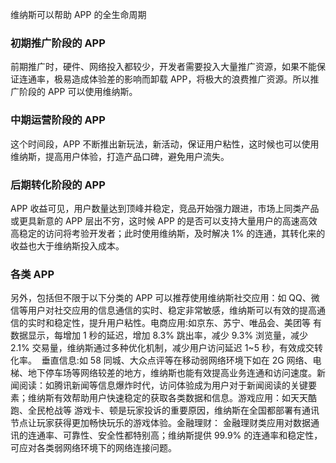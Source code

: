 
维纳斯可以帮助 APP 的全生命周期
​
### 初期推广阶段的 APP
前期推广时，硬件、网络投入都较少，开发者需要投入大量推广资源，如果不能保证连通率，极易造成体验差的影响而卸载 APP，将极大的浪费推广资源。所以推广阶段的 APP 可以使用维纳斯。
​
### 中期运营阶段的 APP
这个时间段，APP 不断推出新玩法，新活动，保证用户粘性，这时候也可以使用维纳斯，提高用户体验，打造产品口碑，避免用户流失。
​
### 后期转化阶段的 APP
APP 收益可见，用户数量达到顶峰并稳定，竞品开始强力跟进，市场上同类产品或更具新意的 APP 层出不穷，这时候 APP 的是否可以支持大量用户的高速高效高稳定的访问将考验开发者；此时使用维纳斯，及时解决 1% 的连通，其转化来的收益也大于维纳斯投入成本。

### 各类 APP
另外，包括但不限于以下分类的 APP 可以推荐使用维纳斯社交应用：如 QQ、微信等用户对社交应用的信息通信的实时、稳定非常敏感，维纳斯可以有效的提高通信的实时和稳定性，提升用户粘性。
​
电商应用:如京东、苏宁、唯品会、美团等 有数据显示，每增加 1 秒的延迟，增加 8.3% 跳出率，减少 9.3% 浏览量，减少 2.1% 交易量，维纳斯通过多种优化机制，减少用户访问延迟 1~5 秒，有效成交转化率。
​
垂直信息:如 58 同城、大众点评等在移动弱网络环境下如在 2G 网络、电梯、地下停车场等网络较差的地方，维纳斯也能有效提高业务连通和访问速度。
​
新闻阅读：如腾讯新闻等信息爆炸时代，访问体验成为用户对于新闻阅读的关键要素；维纳斯有效帮助用户快速稳定的获取各类数据和信息。
​
游戏应用：如天天酷跑、全民枪战等 游戏卡、顿是玩家投诉的重要原因，维纳斯在全国都部署有通讯节点让玩家获得更加畅快玩乐的游戏体验。
​
金融理财： 金融理财类应用对数据通讯的连通率、可靠性、安全性都特别高；维纳斯提供 99.9% 的连通率和稳定性，可应对各类弱网络环境下的网络连接问题。
